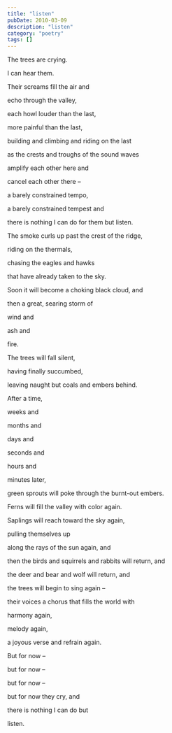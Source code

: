 ```yaml
---
title: "listen"
pubDate: 2010-03-09
description: "listen"
category: "poetry"
tags: []
---
```


The trees are crying.

I can hear them.

Their screams fill the air and

echo through the valley,

each howl louder than the last,

more painful than the last,

building and climbing and riding on the last

as the crests and troughs of the sound waves

amplify each other here and

cancel each other there –

a barely constrained tempo,

a barely constrained tempest and

there is nothing I can do for them but listen.

The smoke curls up past the crest of the ridge,

riding on the thermals,

chasing the eagles and hawks

that have already taken to the sky.

Soon it will become a choking black cloud, and

then a great, searing storm of

wind and

ash and

fire.

The trees will fall silent,

having finally succumbed,

leaving naught but coals and embers behind.

After a time,

weeks and

months and

days and

seconds and

hours and

minutes later,

green sprouts will poke through the burnt-out embers.

Ferns will fill the valley with color again.

Saplings will reach toward the sky again,

pulling themselves up

along the rays of the sun again, and

then the birds and squirrels and rabbits will return, and

the deer and bear and wolf will return, and

the trees will begin to sing again –

their voices a chorus that fills the world with

harmony again,

melody again,

a joyous verse and refrain again.

But for now –

but for now –

but for now –

but for now they cry, and

there is nothing I can do but

listen.
